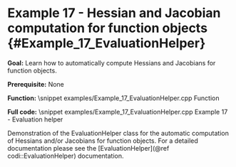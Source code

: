 Example 17 - Hessian and Jacobian computation for function objects {#Example_17_EvaluationHelper}
=======

**Goal:** Learn how to automatically compute Hessians and Jacobians for function objects.

**Prerequisite:** None

**Function:**
\snippet examples/Example_17_EvaluationHelper.cpp Function

**Full code:**
\snippet examples/Example_17_EvaluationHelper.cpp Example 17 - Evaluation helper

Demonstration of the EvaluationHelper class for the automatic computation of Hessians and/or Jacobians for function 
objects. For a detailed documentation please see the [EvaluationHelper](@ref codi::EvaluationHelper) documentation.
